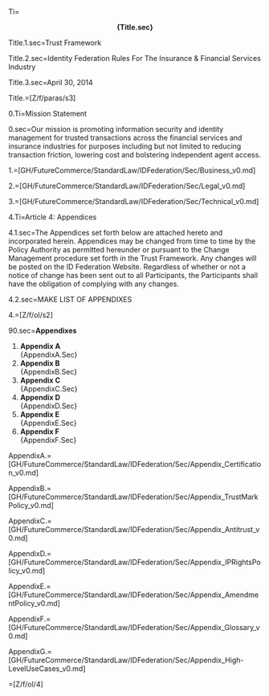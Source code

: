 Ti=<center><b>{Title.sec}</b></center>

Title.1.sec=Trust Framework

Title.2.sec=Identity Federation Rules For The Insurance & Financial Services Industry

Title.3.sec=April 30, 2014

Title.=[Z/f/paras/s3]

0.Ti=Mission Statement

0.sec=Our mission is promoting information security and identity management for trusted transactions across the financial services and insurance industries for purposes including but not limited to reducing transaction friction, lowering cost and bolstering independent agent access.

1.=[GH/FutureCommerce/StandardLaw/IDFederation/Sec/Business_v0.md]

2.=[GH/FutureCommerce/StandardLaw/IDFederation/Sec/Legal_v0.md]

3.=[GH/FutureCommerce/StandardLaw/IDFederation/Sec/Technical_v0.md]


4.Ti=Article 4: Appendices

4.1.sec=The Appendices set forth below are attached hereto and incorporated herein. Appendices may be changed from time to time by the Policy Authority as permitted hereunder or pursuant to the Change Management procedure set forth in the Trust Framework. Any changes will be posted on the ID Federation Website. Regardless of whether or not a notice of change has been sent out to all Participants, the Participants shall have the obligation of complying with any changes.

4.2.sec=MAKE LIST OF APPENDIXES 

4.=[Z/f/ol/s2]

90.sec=<b>Appendixes</b><ol><li><b>Appendix A</b><br>{AppendixA.Sec}<li><b>Appendix B</b><br>{AppendixB.Sec}<li><b>Appendix C</b><br>{AppendixC.Sec}<li><b>Appendix D</b><br>{AppendixD.Sec}<li><b>Appendix E</b><br>{AppendixE.Sec}<li><b>Appendix F</b><br>{AppendixF.Sec}</ol>

AppendixA.=[GH/FutureCommerce/StandardLaw/IDFederation/Sec/Appendix_Certification_v0.md]

AppendixB.=[GH/FutureCommerce/StandardLaw/IDFederation/Sec/Appendix_TrustMarkPolicy_v0.md]

AppendixC.=[GH/FutureCommerce/StandardLaw/IDFederation/Sec/Appendix_Antitrust_v0.md]

AppendixD.=[GH/FutureCommerce/StandardLaw/IDFederation/Sec/Appendix_IPRightsPolicy_v0.md]

AppendixE.=[GH/FutureCommerce/StandardLaw/IDFederation/Sec/Appendix_AmendmentPolicy_v0.md]

AppendixF.=[GH/FutureCommerce/StandardLaw/IDFederation/Sec/Appendix_Glossary_v0.md]

AppendixG.=[GH/FutureCommerce/StandardLaw/IDFederation/Sec/Appendix_High-LevelUseCases_v0.md]

=[Z/f/ol/4]